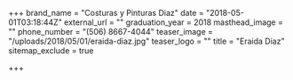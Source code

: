 +++
brand_name = "Costuras y Pinturas Diaz"
date = "2018-05-01T03:18:44Z"
external_url = ""
graduation_year = 2018
masthead_image = ""
phone_number = "(506) 8667-4044"
teaser_image = "/uploads/2018/05/01/eraida-diaz.jpg"
teaser_logo = ""
title = "Eraida Diaz"
sitemap_exclude = true

+++
